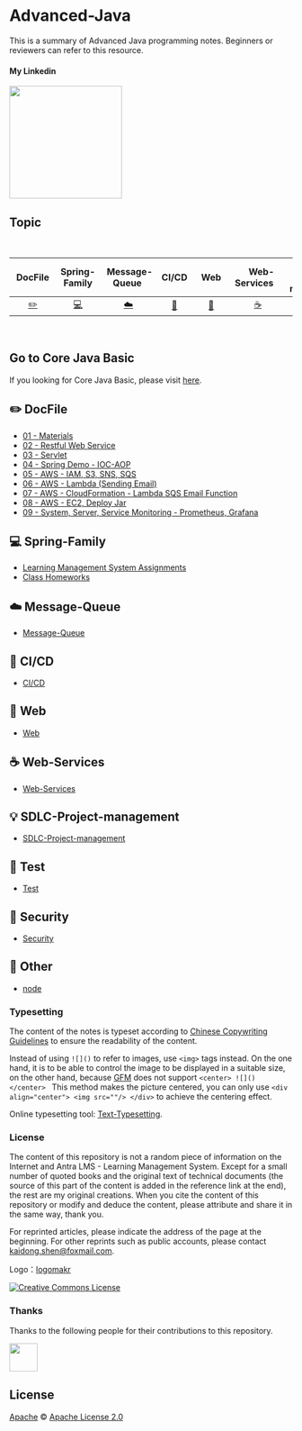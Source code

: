 # Advanced-Java
This is a summary of Advanced Java programming notes. Beginners or reviewers can refer to this resource.

#### My Linkedin

<div align="left">
    <a href="https://www.linkedin.com/in/kaidong-shen/"> <img src="https://www.tmf-group.com/-/media/images/logos/case-study-logos/linkedin.png?h=32%25&w=100%25&la=en&hash=D0E8DD162007F2CF94A6CA31F244DE55E6DBBF8E" width="200px"></a>
</div>

## Topic

<br>


| &nbsp;DocFile&nbsp; | Spring-Family | &nbsp;Message-Queue&nbsp; |CI/CD| &nbsp;&nbsp;Web&nbsp;&nbsp;|&nbsp;&nbsp;&nbsp;Web-Services&nbsp;&nbsp;&nbsp;|         SDLC-Project-management| &nbsp;&nbsp;&nbsp;Test&nbsp;&nbsp;&nbsp; |Security| &nbsp;&nbsp;&nbsp;Other&nbsp;&nbsp;&nbsp; |
| :---: | :----: | :---: | :----: | :----: | :----: | :----: | :----: | :----: | :----: |
| [:pencil2:](#pencil2-DocFile) | [:computer:](#computer-Spring-Family) | [:cloud:](#cloud-Message-Queue) | [:art:](#art-CI/CD) | [:floppy_disk:](#floppy_disk-Web) |[:coffee:](#coffee-Web-Services)| [:bulb:](#bulb-SDLC-Project-management) |[:wrench:](#wrench-Test)| [:watermelon:](#watermelon-Security) |[:memo:](#memo-Other)|

<br>



## Go to Core Java Basic
If you looking for Core Java Basic, please visit [here](https://github.com/shenkaidong/Core-Java-Basic).

## :pencil2: DocFile

- [01 - Materials](https://github.com/shenkaidong/Advanced-Java/tree/master/node/docfile/1%20-%20Materials)  
- [02 - Restful Web Service](https://github.com/shenkaidong/Advanced-Java/tree/master/node/docfile/2%20-%20Restful%20Web%20Service)  
- [03 - Servlet](https://github.com/shenkaidong/Advanced-Java/tree/master/node/docfile/3%20-%20Servlet)  
- [04 - Spring Demo - IOC-AOP](https://github.com/shenkaidong/Advanced-Java/tree/master/node/docfile/4%20-%20Spring%20Demo%20-%20IOC-AOP)  
- [05 - AWS - IAM, S3, SNS, SQS](https://github.com/shenkaidong/Advanced-Java/tree/master/node/docfile/5%20-%20AWS%20-%20IAM%2C%20S3%2C%20SNS%2C%20SQS)  
- [06 - AWS - Lambda (Sending Email)](https://github.com/shenkaidong/Advanced-Java/tree/master/node/docfile/6%20-%20AWS%20-%20Lambda%20(Sending%20Email))  
- [07 - AWS - CloudFormation - Lambda SQS Email Function](https://github.com/shenkaidong/Advanced-Java/tree/master/node/docfile/7%20-%20AWS%20-%20CloudFormation%20-%20Lambda%20SQS%20Email%20Function)  
- [08 - AWS - EC2, Deploy Jar](https://github.com/shenkaidong/Advanced-Java/tree/master/node/docfile/8%20-%20AWS%20-%20EC2%2C%20Deploy%20Jar)  
- [09 - System, Server, Service Monitoring - Prometheus, Grafana](https://github.com/shenkaidong/Advanced-Java/tree/master/node/docfile/9%20-%20System%2C%20Server%2C%20Service%20Monitoring%20-%20Prometheus%2C%20Grafana)  

## :computer: Spring-Family

- [Learning Management System Assignments](https://github.com/shenkaidong/Core-Java-Basic/tree/master/CoreJavaCode/src/main/java/lmsAssignments)
- [Class Homeworks](https://github.com/shenkaidong/Core-Java-Basic/tree/master/CoreJavaCode/src/main/java/homeworks)

## :cloud: Message-Queue

- [Message-Queue](https://github.com/shenkaidong/Core-Java-Basic/tree/master/note/concept/java)

## :art: CI/CD

- [CI/CD](https://github.com/shenkaidong/Core-Java-Basic/tree/master/note/concept/database)


## :floppy_disk: Web

- [Web](https://github.com/shenkaidong/Core-Java-Basic/tree/master/note/concept/database)


## :coffee: Web-Services

- [Web-Services](https://github.com/shenkaidong/Core-Java-Basic/tree/master/note/concept/database)


## :bulb: SDLC-Project-management

- [SDLC-Project-management](https://github.com/shenkaidong/Core-Java-Basic/tree/master/note/concept/database)


## :wrench: Test

- [Test](https://github.com/shenkaidong/Core-Java-Basic/tree/master/note/concept/database)


## :watermelon: Security

- [Security](https://github.com/shenkaidong/Core-Java-Basic/tree/master/note/concept/database)


## :memo: Other

- [node](https://github.com/shenkaidong/Advanced-Java/blob/master/node/daily-knowledge/node.md)



### Typesetting

The content of the notes is typeset according to [Chinese Copywriting Guidelines](https://github.com/sparanoid/chinese-copywriting-guidelines) to ensure the readability of the content.

Instead of using `![]()` to refer to images, use `<img>` tags instead. On the one hand, it is to be able to control the image to be displayed in a suitable size, on the other hand, because [GFM](https://github.github.com/gfm/) does not support `<center> ![]() </center> ` This method makes the picture centered, you can only use `<div align="center"> <img src=""/> </div>` to achieve the centering effect.

Online typesetting tool: [Text-Typesetting](https://github.com/CyC2018/Text-Typesetting).

### License

The content of this repository is not a random piece of information on the Internet and Antra LMS - Learning Management System. Except for a small number of quoted books and the original text of technical documents (the source of this part of the content is added in the reference link at the end), the rest are my original creations. When you cite the content of this repository or modify and deduce the content, please attribute and share it in the same way, thank you.

For reprinted articles, please indicate the address of the page at the beginning. For other reprints such as public accounts, please contact kaidong.shen@foxmail.com.

Logo：[logomakr](https://logomakr.com/)

<a rel="license" href="http://creativecommons.org/licenses/by-nc-sa/4.0/"><img alt="Creative Commons License" style="border-width:0" src="https://i.creativecommons.org/l/by-nc-sa/4.0/88x31.png" /></a>

### Thanks

Thanks to the following people for their contributions to this repository.

<a href="https://github.com/shenkaidong">
    <img src="https://media.istockphoto.com/vectors/yin-yang-panda-cute-logo-vector-illustration-vector-id1170794027?k=20&m=1170794027&s=612x612&w=0&h=QvlXWRWUe2hz_WUPvczDxdcMAOvH9NCv8P-GvzCVnqw=" width="50px">
</a> 



## License

[Apache](LICENSE) © [Apache License 2.0](https://choosealicense.com/licenses/apache-2.0/) 

